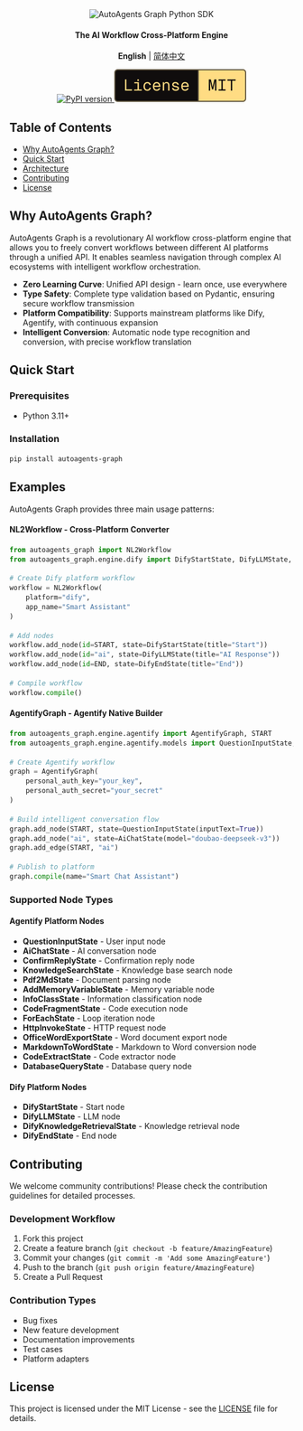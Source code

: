 <div align="center">

<img src="https://img.shields.io/badge/-autoagents_graph-000000?style=for-the-badge&labelColor=faf9f6&color=faf9f6&logoColor=000000" alt="AutoAgents Graph Python SDK" width="380"/>

<h4>The AI Workflow Cross-Platform Engine</h4>

**English** | [简体中文](README-CN.md)

<a href="https://pypi.org/project/autoagents-graph">
  <picture>
    <source media="(prefers-color-scheme: dark)" srcset="https://img.shields.io/pypi/v/autoagents-graph.svg?style=for-the-badge" />
    <img alt="PyPI version" src="https://img.shields.io/pypi/v/autoagents-graph.svg?style=for-the-badge" />
  </picture>
</a>
<picture>
  <source media="(prefers-color-scheme: dark)" srcset="media/dark_license.svg" />
  <img alt="License MIT" src="media/light_license.svg" />
</picture>

</div>

## Table of Contents

- [Why AutoAgents Graph?](#why-autoagents-graph)
- [Quick Start](#quick-start)
- [Architecture](#architecture)
- [Contributing](#contributing)
- [License](#license)

## Why AutoAgents Graph?

AutoAgents Graph is a revolutionary AI workflow cross-platform engine that allows you to freely convert workflows between different AI platforms through a unified API. It enables seamless navigation through complex AI ecosystems with intelligent workflow orchestration.

- **Zero Learning Curve**: Unified API design - learn once, use everywhere
- **Type Safety**: Complete type validation based on Pydantic, ensuring secure workflow transmission
- **Platform Compatibility**: Supports mainstream platforms like Dify, Agentify, with continuous expansion
- **Intelligent Conversion**: Automatic node type recognition and conversion, with precise workflow translation

## Quick Start

### Prerequisites
- Python 3.11+

### Installation
```bash
pip install autoagents-graph
```

## Examples

AutoAgents Graph provides three main usage patterns:

#### NL2Workflow - Cross-Platform Converter
```python
from autoagents_graph import NL2Workflow
from autoagents_graph.engine.dify import DifyStartState, DifyLLMState, DifyEndState, START, END

# Create Dify platform workflow
workflow = NL2Workflow(
    platform="dify",
    app_name="Smart Assistant"
)

# Add nodes
workflow.add_node(id=START, state=DifyStartState(title="Start"))
workflow.add_node(id="ai", state=DifyLLMState(title="AI Response"))
workflow.add_node(id=END, state=DifyEndState(title="End"))

# Compile workflow
workflow.compile()
```

#### AgentifyGraph - Agentify Native Builder
```python
from autoagents_graph.engine.agentify import AgentifyGraph, START
from autoagents_graph.engine.agentify.models import QuestionInputState, AiChatState

# Create Agentify workflow
graph = AgentifyGraph(
    personal_auth_key="your_key",
    personal_auth_secret="your_secret"
)

# Build intelligent conversation flow
graph.add_node(START, state=QuestionInputState(inputText=True))
graph.add_node("ai", state=AiChatState(model="doubao-deepseek-v3"))
graph.add_edge(START, "ai")

# Publish to platform
graph.compile(name="Smart Chat Assistant")
```

### Supported Node Types

#### Agentify Platform Nodes
- **QuestionInputState** - User input node
- **AiChatState** - AI conversation node
- **ConfirmReplyState** - Confirmation reply node
- **KnowledgeSearchState** - Knowledge base search node
- **Pdf2MdState** - Document parsing node
- **AddMemoryVariableState** - Memory variable node
- **InfoClassState** - Information classification node
- **CodeFragmentState** - Code execution node
- **ForEachState** - Loop iteration node
- **HttpInvokeState** - HTTP request node
- **OfficeWordExportState** - Word document export node
- **MarkdownToWordState** - Markdown to Word conversion node
- **CodeExtractState** - Code extractor node
- **DatabaseQueryState** - Database query node

#### Dify Platform Nodes
- **DifyStartState** - Start node
- **DifyLLMState** - LLM node
- **DifyKnowledgeRetrievalState** - Knowledge retrieval node
- **DifyEndState** - End node

## Contributing

We welcome community contributions! Please check the contribution guidelines for detailed processes.

### Development Workflow
1. Fork this project
2. Create a feature branch (`git checkout -b feature/AmazingFeature`)
3. Commit your changes (`git commit -m 'Add some AmazingFeature'`)
4. Push to the branch (`git push origin feature/AmazingFeature`)
5. Create a Pull Request

### Contribution Types
- Bug fixes
- New feature development
- Documentation improvements
- Test cases
- Platform adapters

## License

This project is licensed under the MIT License - see the [LICENSE](LICENSE) file for details.